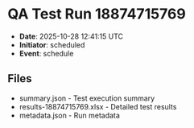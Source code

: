 # QA Test Run 18874715769

- **Date**: 2025-10-28 12:41:15 UTC
- **Initiator**: scheduled
- **Event**: schedule

## Files
- summary.json - Test execution summary
- results-18874715769.xlsx - Detailed test results
- metadata.json - Run metadata
